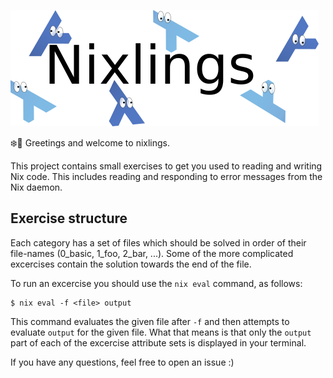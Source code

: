 ![](./logo.png)

❄️💙  Greetings and welcome to nixlings.

This project contains small exercises to get you used to reading and
writing Nix code.  This includes reading and responding to error
messages from the Nix daemon.


## Exercise structure

Each category has a set of files which should be solved in order of
their file-names (0_basic, 1_foo, 2_bar, ...).  Some of the more
complicated excercises contain the solution towards the end of the
file.

To run an excercise you should use the `nix eval` command, as follows:

```
$ nix eval -f <file> output
```

This command evaluates the given file after `-f` and then attempts to
evaluate `output` for the given file.  What that means is that only
the `output` part of each of the excercise attribute sets is displayed
in your terminal.

If you have any questions, feel free to open an issue :)

